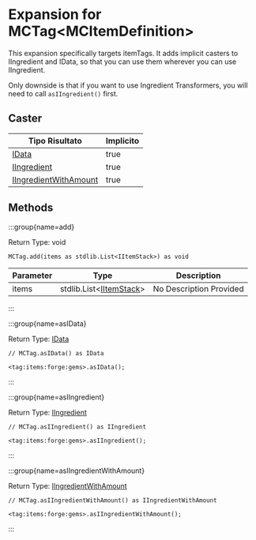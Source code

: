 # Expansion for MCTag&lt;MCItemDefinition&gt;

This expansion specifically targets itemTags. It adds implicit casters to IIngredient and IData, so that you can use them wherever you can use IIngredient. <p> Only downside is that if you want to use Ingredient Transformers, you will need to call `asIIngredient()` first.

## Caster

| Tipo Risultato                                                    | Implicito |
| ----------------------------------------------------------------- | --------- |
| [IData](/vanilla/api/data/IData)                                  | true      |
| [IIngredient](/vanilla/api/items/IIngredient)                     | true      |
| [IIngredientWithAmount](/vanilla/api/items/IIngredientWithAmount) | true      |

## Methods

:::group{name=add}

Return Type: void

```zenscript
MCTag.add(items as stdlib.List<IItemStack>) as void
```

| Parameter | Type                                                                       | Description             |
| --------- | -------------------------------------------------------------------------- | ----------------------- |
| items     | stdlib.List&lt;[IItemStack](/vanilla/api/items/IItemStack)&gt; | No Description Provided |


:::

:::group{name=asIData}

Return Type: [IData](/vanilla/api/data/IData)

```zenscript
// MCTag.asIData() as IData

<tag:items:forge:gems>.asIData();
```

:::

:::group{name=asIIngredient}

Return Type: [IIngredient](/vanilla/api/items/IIngredient)

```zenscript
// MCTag.asIIngredient() as IIngredient

<tag:items:forge:gems>.asIIngredient();
```

:::

:::group{name=asIIngredientWithAmount}

Return Type: [IIngredientWithAmount](/vanilla/api/items/IIngredientWithAmount)

```zenscript
// MCTag.asIIngredientWithAmount() as IIngredientWithAmount

<tag:items:forge:gems>.asIIngredientWithAmount();
```

:::


